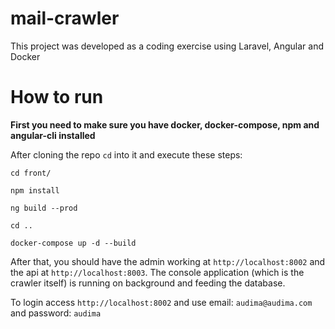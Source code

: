 # mail-crawler

This project was developed as a coding exercise using Laravel, Angular and Docker

# How to run

**First you need to make sure you have docker, docker-compose, npm and angular-cli installed**

After cloning the repo `cd` into it and execute these steps:

`cd front/`

`npm install`

`ng build --prod`

`cd ..`

`docker-compose up -d --build`

After that, you should have the admin working at `http://localhost:8002` and the api at `http://localhost:8003`.
The console application (which is the crawler itself) is running on background and feeding the database.

To login access `http://localhost:8002` and use email: `audima@audima.com` and password: `audima`
